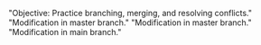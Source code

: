 "Objective: Practice branching, merging, and resolving conflicts." 
"Modification in master branch." 
"Modification in master branch." 
"Modification in main branch." 
